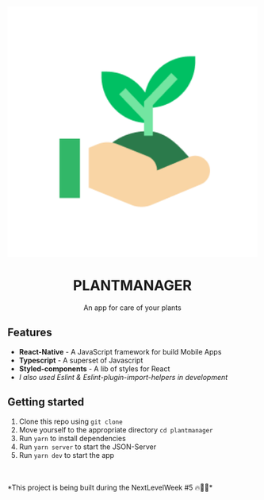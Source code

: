 <h1 align="center">
  <br>
  <img src="./assets/icon.png"/>
  <br>
  <br>
  PLANTMANAGER
 </h1>
 
<p align="center">An app for care of your plants</p>
 
<!-- <p align="center">
  <img src="public/gif.gif"/>
</p> -->

## Features
 - **React-Native** - A JavaScript framework for build Mobile Apps
 - **Typescript** - A superset of Javascript
 - **Styled-components** - A lib of styles for React
 - _I also used Eslint & Eslint-plugin-import-helpers in development_

## Getting started

1. Clone this repo using `git clone`
2. Move yourself to the appropriate directory `cd plantmanager`<br />
3. Run `yarn` to install dependencies<br />
3. Run `yarn server` to start the JSON-Server<br />
4. Run `yarn dev` to start the app
<br>
<br>
*This project is being built during the NextLevelWeek #5 🔥👨‍💻*
